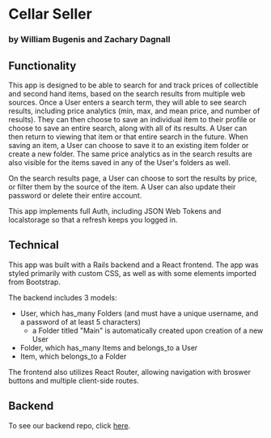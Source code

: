 # Cellar Seller

### by William Bugenis and Zachary Dagnall

## Functionality

This app is designed to be able to search for and track prices of collectible and second hand items, based on the search results from multiple web sources. Once a User enters a search term, they will able to see search results, including price analytics (min, max, and mean price, and number of results). They can then choose to save an individual item to their profile or choose to save an entire search, along with all of its results. A User can then return to viewing that item or that entire search in the future. When saving an item, a User can choose to save it to an existing item folder or create a new folder. The same price analytics as in the search results are also visible for the items saved in any of the User's folders as well.

On the search results page, a User can choose to sort the results by price, or filter them by the source of the item. A User can also update their password or delete their entire account.

This app implements full Auth, including JSON Web Tokens and localstorage so that a refresh keeps you logged in.

## Technical

This app was built with a Rails backend and a React frontend. The app was styled primarily with custom CSS, as well as with some elements imported from Bootstrap.

The backend includes 3 models:

- User, which has_many Folders (and must have a unique username, and a password of at least 5 characters)
  - a Folder titled "Main" is automatically created upon creation of a new User
- Folder, which has_many Items and belongs_to a User
- Item, which belongs_to a Folder

The frontend also utilizes React Router, allowing navigation with broswer buttons and multiple client-side routes.

## Backend

To see our backend repo, click [here](https://github.com/ZacharyDagnall/cellar-seller-backend).
